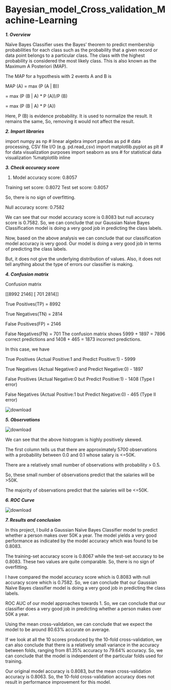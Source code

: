 # Bayesian_model_Cross_validation_Machine-Learning

_**1. Overview**_

Naïve Bayes Classifier uses the Bayes’ theorem to predict membership probabilities for each class such as the probability that a given record or data point belongs to a particular class. The class with the highest probability is considered the most likely class. This is also known as the Maximum A Posteriori (MAP).

The MAP for a hypothesis with 2 events A and B is

MAP (A)
= max (P (A | B))

= max (P (B | A) * P (A))/P (B)

= max (P (B | A) * P (A))

Here, P (B) is evidence probability. It is used to normalize the result. It remains the same, So, removing it would not affect the result.


_**2. Import libraries**_

import numpy as np # linear algebra
import pandas as pd # data processing, CSV file I/O (e.g. pd.read_csv)
import matplotlib.pyplot as plt # for data visualization purposes
import seaborn as sns # for statistical data visualization
%matplotlib inline


_**3. Check accuracy score**_

1) Model accuracy score: 0.8057

Training set score: 0.8072
Test set score: 0.8057

So, there is no sign of overfitting.

Null accuracy score: 0.7582

We can see that our model accuracy score is 0.8083 but null accuracy score is 0.7582. So, we can conclude that our Gaussian Naive Bayes Classification model is doing a very good job in predicting the class labels.

Now, based on the above analysis we can conclude that our classification model accuracy is very good. Our model is doing a very good job in terms of predicting the class labels.

But, it does not give the underlying distribution of values. Also, it does not tell anything about the type of errors our classifier is making.


_**4. Confusion matrix**_

Confusion matrix

 [[8992 2146]
 [ 701 2814]]

True Positives(TP) =  8992

True Negatives(TN) =  2814

False Positives(FP) =  2146

False Negatives(FN) =  701
The confusion matrix shows 5999 + 1897 = 7896 correct predictions and 1408 + 465 = 1873 incorrect predictions.

In this case, we have

True Positives (Actual Positive:1 and Predict Positive:1) - 5999

True Negatives (Actual Negative:0 and Predict Negative:0) - 1897

False Positives (Actual Negative:0 but Predict Positive:1) - 1408 (Type I error)

False Negatives (Actual Positive:1 but Predict Negative:0) - 465 (Type II error)

![download](https://github.com/Utsavd7/Bayesian_model_Cross_validation_Machine-Learning/assets/46219693/0d613c57-d8f4-4068-a2f7-8873c71aee3e)


_**5. Observations**_

![download](https://github.com/Utsavd7/Bayesian_model_Cross_validation_Machine-Learning/assets/46219693/6472d490-17bf-4aec-8dd8-03633f76be6c)

We can see that the above histogram is highly positively skewed.

The first column tells us that there are approximately 5700 observations with a probability between 0.0 and 0.1 whose salary is <=50K.

There are a relatively small number of observations with probability > 0.5.

So, these small number of observations predict that the salaries will be >50K.

The majority of observations predict that the salaries will be <=50K.

_**6. ROC Curve**_

![download](https://github.com/Utsavd7/Bayesian_model_Cross_validation_Machine-Learning/assets/46219693/03df7930-b0f5-44d3-bf6b-d6d9ead67fb2)


_**7. Results and conclusion**_

In this project, I build a Gaussian Naïve Bayes Classifier model to predict whether a person makes over 50K a year. The model yields a very good performance as indicated by the model accuracy which was found to be 0.8083.

The training-set accuracy score is 0.8067 while the test-set accuracy to be 0.8083. These two values are quite comparable. So, there is no sign of overfitting.

I have compared the model accuracy score which is 0.8083 with null accuracy score which is 0.7582. So, we can conclude that our Gaussian Naïve Bayes classifier model is doing a very good job in predicting the class labels.

ROC AUC of our model approaches towards 1. So, we can conclude that our classifier does a very good job in predicting whether a person makes over 50K a year.

Using the mean cross-validation, we can conclude that we expect the model to be around 80.63% accurate on average.

If we look at all the 10 scores produced by the 10-fold cross-validation, we can also conclude that there is a relatively small variance in the accuracy between folds, ranging from 81.35% accuracy to 79.64% accuracy. So, we can conclude that the model is independent of the particular folds used for training.

Our original model accuracy is 0.8083, but the mean cross-validation accuracy is 0.8063. So, the 10-fold cross-validation accuracy does not result in performance improvement for this model.




